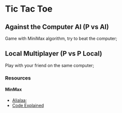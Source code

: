 # Tic Tac Toe

## Against the Computer AI (P vs AI)

Game with MiniMax algorithm, try to beat the computer;

## Local Multiplayer (P vs P Local)

Play with your friend on the same computer;

### Resources

#### MinMax
- [Alialaa](https://alialaa.com/blog/tic-tac-toe-js);
- [Code Explained](https://www.youtube.com/watch?v=JN6-OphA_VE)

